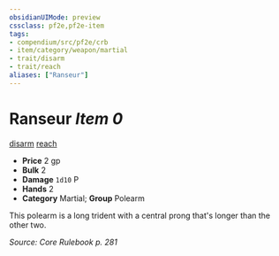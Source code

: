 ```yaml
---
obsidianUIMode: preview
cssclass: pf2e,pf2e-item
tags:
- compendium/src/pf2e/crb
- item/category/weapon/martial
- trait/disarm
- trait/reach
aliases: ["Ranseur"]
---
```

# Ranseur *Item 0*  
[disarm](/rules/traits/disarm.md)  [reach](/rules/traits/reach.md)  

- **Price** 2 gp
- **Bulk** 2
- **Damage** `1d10` P
- **Hands** 2
- **Category** Martial; **Group** Polearm 

This polearm is a long trident with a central prong that's longer than the other two.

*Source: Core Rulebook p. 281*